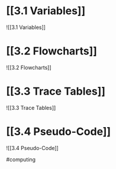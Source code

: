 # [[3.1 Variables]]
![[3.1 Variables]]
# [[3.2 Flowcharts]]
![[3.2 Flowcharts]]
# [[3.3 Trace Tables]]
![[3.3 Trace Tables]]
# [[3.4 Pseudo-Code]]
![[3.4 Pseudo-Code]]

#computing 
